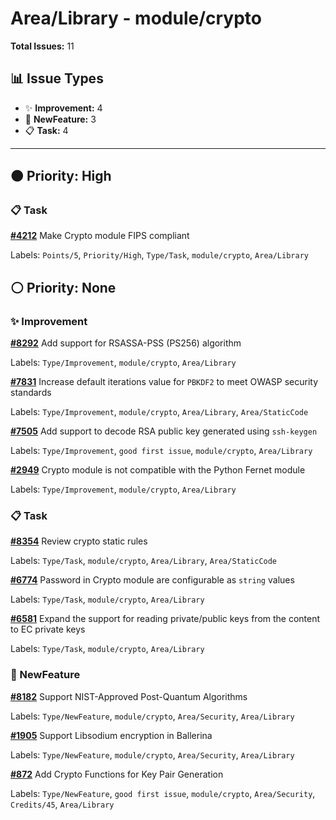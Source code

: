 # Area/Library - module/crypto

**Total Issues:** 11

## 📊 Issue Types

- ✨ **Improvement:** 4
- 🚀 **NewFeature:** 3
- 📋 **Task:** 4

---

## 🟠 Priority: High

### 📋 Task

**[#4212](https://github.com/ballerina-platform/ballerina-library/issues/4212)** Make Crypto module FIPS compliant

Labels: `Points/5`, `Priority/High`, `Type/Task`, `module/crypto`, `Area/Library`

## ⚪ Priority: None

### ✨ Improvement

**[#8292](https://github.com/ballerina-platform/ballerina-library/issues/8292)** Add support for RSASSA-PSS (PS256) algorithm

Labels: `Type/Improvement`, `module/crypto`, `Area/Library`

**[#7831](https://github.com/ballerina-platform/ballerina-library/issues/7831)** Increase default iterations value for `PBKDF2` to meet OWASP security standards

Labels: `Type/Improvement`, `module/crypto`, `Area/Library`, `Area/StaticCode`

**[#7505](https://github.com/ballerina-platform/ballerina-library/issues/7505)** Add support to decode RSA public key generated using `ssh-keygen`

Labels: `Type/Improvement`, `good first issue`, `module/crypto`, `Area/Library`

**[#2949](https://github.com/ballerina-platform/ballerina-library/issues/2949)** Crypto module is not compatible with the Python Fernet module

Labels: `Type/Improvement`, `module/crypto`, `Area/Library`

### 📋 Task

**[#8354](https://github.com/ballerina-platform/ballerina-library/issues/8354)** Review crypto static rules

Labels: `Type/Task`, `module/crypto`, `Area/Library`, `Area/StaticCode`

**[#6774](https://github.com/ballerina-platform/ballerina-library/issues/6774)** Password in Crypto module are configurable as `string` values

Labels: `Type/Task`, `module/crypto`, `Area/Library`

**[#6581](https://github.com/ballerina-platform/ballerina-library/issues/6581)** Expand the support for reading private/public keys from the content to EC private keys

Labels: `Type/Task`, `module/crypto`, `Area/Library`

### 🚀 NewFeature

**[#8182](https://github.com/ballerina-platform/ballerina-library/issues/8182)** Support NIST-Approved Post-Quantum Algorithms

Labels: `Type/NewFeature`, `module/crypto`, `Area/Security`, `Area/Library`

**[#1905](https://github.com/ballerina-platform/ballerina-library/issues/1905)** Support Libsodium encryption in Ballerina

Labels: `Type/NewFeature`, `module/crypto`, `Area/Security`, `Area/Library`

**[#872](https://github.com/ballerina-platform/ballerina-library/issues/872)** Add Crypto Functions for Key Pair Generation

Labels: `Type/NewFeature`, `good first issue`, `module/crypto`, `Area/Security`, `Credits/45`, `Area/Library`

